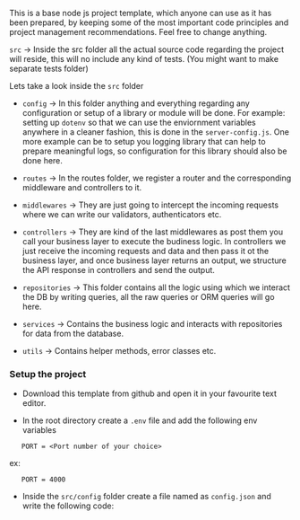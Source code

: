 This is a base node js project template, which anyone can use as it has been prepared, by keeping some of the most important code principles and project management recommendations. Feel free to change anything.


`src` -> Inside the src folder all the actual source code regarding the project will reside, this will no include any kind of tests. (You might want to make separate tests folder)

Lets take a look inside the `src` folder

 - `config` -> In this folder anything and everything regarding any configuration or setup of a library or module will be done. For example: setting up `dotenv` so that we can use the enviornment variables anywhere in a cleaner fashion, this is done in the `server-config.js`. One more example can be to setup you logging library that can help to prepare meaningful logs, so configuration for this library should also be done here.

 - `routes` -> In the routes folder, we register a router and the corresponding middleware and controllers to it.

 - `middlewares` -> They are just going to intercept the incoming requests where we can write our validators, authenticators etc.

 - `controllers` -> They are kind of the last middlewares as post them you call your business layer to execute the budiness logic. In controllers we just receive the incoming requests and data and then pass it ot the business layer, and once business layer returns an output, we structure the API response in controllers and send the output.

 - `repositories` -> This folder contains all the logic using which we interact the DB by writing queries, all the raw queries or ORM queries will go here.

 - `services` -> Contains the business logic and interacts with repositories for data from the database.

 - `utils` -> Contains helper methods, error classes etc.

### Setup the project

 - Download this template from github and open it in your favourite text editor.

 - In the root directory create a `.env` file and add the following env variables

 ```
    PORT = <Port number of your choice>
 ```
 ex: 

 ```
    PORT = 4000
 ```
 - Inside the `src/config` folder create a file named as `config.json` and write the following code: